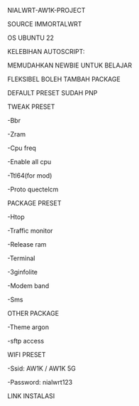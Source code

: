 NIALWRT-AW1K-PROJECT

SOURCE IMMORTALWRT

OS UBUNTU 22

KELEBIHAN AUTOSCRIPT:

MEMUDAHKAN NEWBIE UNTUK BELAJAR

FLEKSIBEL BOLEH TAMBAH PACKAGE

DEFAULT PRESET SUDAH PNP

TWEAK PRESET

-Bbr

-Zram

-Cpu freq

-Enable all cpu

-Ttl64(for mod)

-Proto quectelcm

PACKAGE PRESET

-Htop

-Traffic monitor

-Release ram

-Terminal

-3ginfolite

-Modem band

-Sms

OTHER PACKAGE

-Theme argon

-sftp access

WIFI PRESET

-Ssid: AW1K / AW1K 5G

-Password: nialwrt123

LINK INSTALASI


